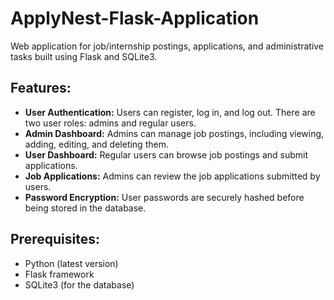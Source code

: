 # ApplyNest-Flask-Application
Web application for job/internship postings, applications, and administrative tasks built using Flask and SQLite3.

<h2>Features:</h2>

- **User Authentication:** Users can register, log in, and log out. There are two user roles: admins and regular users.
- **Admin Dashboard:** Admins can manage job postings, including viewing, adding, editing, and deleting them.
- **User Dashboard:** Regular users can browse job postings and submit applications.
- **Job Applications:** Admins can review the job applications submitted by users.
- **Password Encryption:** User passwords are securely hashed before being stored in the database.

<h2>Prerequisites:</h2>

- Python (latest version)
- Flask framework
- SQLite3 (for the database)


